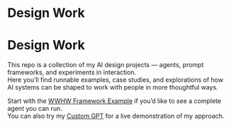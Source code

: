 # Design Work

# Design Work  

This repo is a collection of my AI design projects — agents, prompt frameworks, and experiments in interaction.  
Here you’ll find runnable examples, case studies, and explorations of how AI systems can be shaped to work with people in more thoughtful ways.  

Start with the [WWHW Framework Example](link-to-wwhw-example) if you’d like to see a complete agent you can run.  
You can also try my [Custom GPT](link-to-custom-gpt) for a live demonstration of my approach.  
